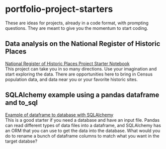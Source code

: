 # portfolio-project-starters
These are ideas for projects, already in a code format, with prompting questions. They are meant to give you the momentum to start coding.

## Data analysis on the National Register of Historic Places
[National Register of Historic Places Project Starter Notebook](https://github.com/KRBlackwell/portfolio-project-starters/blob/main/Portfolio%20Starter%20Python%20National%20Register%20of%20Historic%20Places.ipynb)\
This project can take you in so many directions. Use your imagination and start exploring the data. There are opportunities here to bring in Census population data, and data near you or your favorite historic sites.

## SQLAlchemy example using a pandas dataframe and to_sql
[Example of dataframe to database with SQLAlchemy](https://github.com/KRBlackwell/portfolio-project-starters/blob/main/data_input_to_sql_sqlalchemy.ipynb)\
This is a good starter if you need a database and have an input file. Pandas can read different types of data files into a dataframe, and SQLAlchemy has an ORM that you can use to get the data into the database. What would you do to rename a bunch of dataframe columns to match what you want in the target databse?
